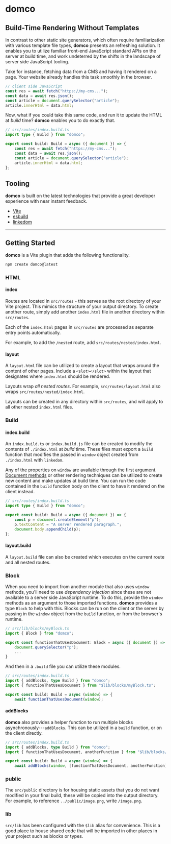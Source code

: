 # domco

## Build-Time Rendering Without Templates

In contrast to other static site generators, which often require familiarization with various template file types, **domco** presents an refreshing solution. It enables you to utilize familiar front-end JavaScript standard APIs on the server at build time, and work undeterred by the shifts in the landscape of server side JavaScript tooling.

Take for instance, fetching data from a CMS and having it rendered on a page. Your website already handles this task smoothly in the browser.

```js
// client side JavaScript
const res = await fetch("https://my-cms...");
const data = await res.json();
const article = document.querySelector("article");
article.innerHtml = data.html;
```

Now, what if you could take this same code, and run it to update the HTML at _build_ time? **domco** enables you to do exactly that.

```ts
// src/routes/index.build.ts
import type { Build } from "domco";

export const build: Build = async ({ document }) => {
	const res = await fetch("https://my-cms...");
	const data = await res.json();
	const article = document.querySelector("article");
	article.innerHtml = data.html;
};
```

## Tooling

**domco** is built on the latest technologies that provide a great developer experience with near instant feedback.

-   [Vite](https://vitejs.dev)
-   [esbuild](https://esbuild.github.io/)
-   [linkedom](https://github.com/WebReflection/linkedom)

---

## Getting Started

**domco** is a Vite plugin that adds the following functionality.

```bash
npm create domco@latest
```

### HTML

#### index

Routes are located in `src/routes` - this serves as the root directory of your Vite project. This mimics the structure of your output directory. To create another route, simply add another `index.html` file in another directory within `src/routes`.

Each of the `index.html` pages in `src/routes` are processed as separate entry points automatically.

For example, to add the `/nested` route, add `src/routes/nested/index.html`.

#### layout

A `layout.html` file can be utilized to create a layout that wraps around the content of other pages. Include a `<slot></slot>` within the layout that designates where `index.html` should be rendered.

Layouts wrap _all nested routes_. For example, `src/routes/layout.html` also wraps `src/routes/nested/index.html`.

Layouts can be created in any directory within `src/routes`, and will apply to all other nested `index.html` files.

### Build

#### index.build

An `index.build.ts` or `index.build.js` file can be created to modify the contents of `./index.html` at _build_ time. These files must export a `build` function that modifies the passed in `window` object created from `./index.html` with `linkedom`.

Any of the properties on `window` are available through the first argument. [Document methods](https://developer.mozilla.org/en-US/docs/Web/API/Document) or other rendering techniques can be utilized to create new content and make updates at build time. You can run the code contained in the `build` function body on the client to have it rendered on the client instead.

```ts
// src/routes/index.build.ts
import type { Build } from "domco";

export const build: Build = async ({ document }) => {
	const p = document.createElement("p");
	p.textContent = "A server rendered paragraph.";
	document.body.appendChild(p);
};
```

#### layout.build

A `layout.build` file can also be created which executes on the current route and all nested routes.

### Block

When you need to import from another module that also uses `window` methods, you'll need to use _dependency injection_ since these are not available to a server side JavaScript runtime. To do this, provide the `window` methods as an argument to those imported functions. **domco** provides a type `Block` to help with this. Blocks can be run on the client or the server by passing in the `window` object from the `build` function, or from the browser's runtime.

```ts
// src/lib/blocks/myBlock.ts
import { Block } from "domco";

export const functionThatUsesDocument: Block = async ({ document }) => {
	document.querySelector("p");
	...
}
```

And then in a `.build` file you can utilize these modules.

```ts
// src/routes/index.build.ts
import { addBlocks, type Build } from "domco";
import { functionThatUsesDocument } from "$lib/blocks/myBlock.ts";

export const build: Build = async (window) => {
	await functionThatUsesDocument(window);
```

#### addBlocks

**domco** also provides a helper function to run multiple blocks asynchronously---`addBlocks`. This can be utilized in a `build` function, or on the client directly.

```ts
// src/routes/index.build.ts
import { addBlocks, type Build } from "domco";
import { functionThatUsesDocument, anotherFunction } from "$lib/blocks/myBlock.ts";

export const build: Build = async (window) => {
	await addBlocks(window, [functionThatUsesDocument, anotherFunction]);
```

### public

The `src/public` directory is for housing static assets that you do not want modified in your final build, these will be copied into the output directory. For example, to reference `../public/image.png`, write `/image.png`.

### lib

`src/lib` has been configured with the `$lib` alias for convenience. This is a good place to house shared code that will be imported in other places in your project such as blocks or types.

